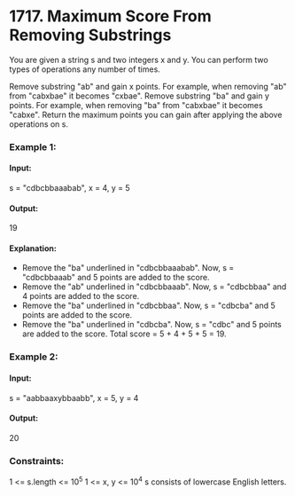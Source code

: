 # 1717. Maximum Score From Removing Substrings
You are given a string s and two integers x and y. You can perform two types of operations any number of times.

Remove substring "ab" and gain x points.
For example, when removing "ab" from "cabxbae" it becomes "cxbae".
Remove substring "ba" and gain y points.
For example, when removing "ba" from "cabxbae" it becomes "cabxe".
Return the maximum points you can gain after applying the above operations on s.

### Example 1:
#### Input:
s = "cdbcbbaaabab", x = 4, y = 5
#### Output:
19
#### Explanation:
- Remove the "ba" underlined in "cdbcbbaaabab". Now, s = "cdbcbbaaab" and 5 points are added to the score.
- Remove the "ab" underlined in "cdbcbbaaab". Now, s = "cdbcbbaa" and 4 points are added to the score.
- Remove the "ba" underlined in "cdbcbbaa". Now, s = "cdbcba" and 5 points are added to the score.
- Remove the "ba" underlined in "cdbcba". Now, s = "cdbc" and 5 points are added to the score.
Total score = 5 + 4 + 5 + 5 = 19.

### Example 2:
#### Input: 
s = "aabbaaxybbaabb", x = 5, y = 4
#### Output:
20
 
### Constraints:
1 <= s.length <= $`10^5`$
1 <= x, y <= $`10^4`$
s consists of lowercase English letters.

